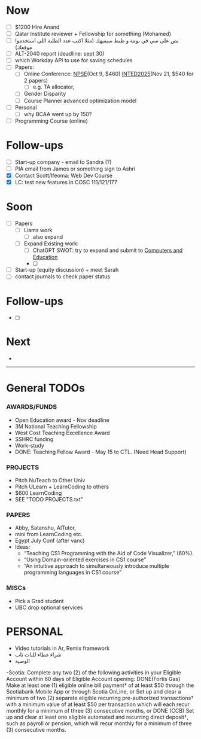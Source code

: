 # Now
- [ ] $1200 Hire Anand  
- [ ] Qatar Institute reviewer + Fellowship for something (Mohamed) 
- [ ] بص على سي في بومة و ظبط سيفيهك (مثلا اكتب عدد الطلبة اللى استخدموا موقعك)
- [ ] ALT-2040 report (deadline: sept 30)
- [ ] which Workday API to use for saving schedules
- [ ] Papers: 
	- [ ] Online Conference: [NPSE](https://conference.pixel-online.net/NPSE/index.php)(Oct 9, $460) [INTED2025](https://iated.org/inted/)(Nov 21, $540 for 2 papers)
		- [ ] e.g. TA allocator, 
	- [ ] Gender Disparity 
	- [ ] Course Planner advanced optimization model
- [ ] Personal
	- [ ] why BCAA went up by 150?
- [ ] Programming Course (online)
# Follow-ups
- [ ] Start-up company - email to Sandra (?)
- [ ] PIA email from James or something sign to Ashri
- [x] Contact Scott/Ifeoma: Web Dev Course
- [x] LC: test new features in COSC 111/121/177
# Soon
- [ ] Papers 
	- [ ] Liams work 
		- [ ] also expand
	- [ ] Expand Existing work:
		- [ ] ChatGPT SWOT: try to expand and submit to [Computers and Education](https://www.scimagojr.com/journalsearch.php?q=17645&tip=sid&clean=0)
		- [ ] 
- [ ] Start-up (equity discussion) + meet Sarah
- [ ] contact journals to check paper status

# Follow-ups
- [ ] 
# Next
- 
***
# General TODOs

### AWARDS/FUNDS
- Open Education award - Nov deadline 
- 3M National Teaching Fellowship
- West Cost Teaching Excellence Award
- SSHRC funding
- Work-study
- DONE: Teaching Fellow Award - May 15 to CTL. (Need Head Support) 
### PROJECTS
- Pitch NuTeach to Other Univ
- Pitch ULearn + LearnCoding to others
- $600 LearnCoding 
- SEE "TODO PROJECTS.txt"

### PAPERS
- Abby, Satanshu, AITutor,
- mini from LearnCoding etc.
- Egypt July Conf (after vanc)
- Ideas:
    - “Teaching CS1 Programming with the Aid of Code Visualizer,” (60%).
    - “Using Domain-oriented exercises in CS1 course”
    - “An intuitive approach to simultaneously introduce multiple programming languages in CS1 course”
### MISCs
- Pick a Grad student
- UBC drop optional services

# PERSONAL
* Video tutorials in Ar, Remix framework
* شراء غطاء للباث تاب
* الوصية
 
-Scotia: Complete any two (2) of the following activities in your Eligible Account within 60 days of Eligible Account opening:
DONE(Fortis Gas)    Make at least one (1) eligible online bill payment† of at least $50 through the Scotiabank Mobile App or through Scotia OnLine, or
    Set up and clear a minimum of two (2) separate eligible recurring pre-authorized transactions† with a minimum value of at least $50 per transaction which will each recur monthly for a minimum of three (3) consecutive months, or
DONE (CCB)    Set up and clear at least one eligible automated and recurring direct deposit†, such as payroll or pension, which will recur monthly for a minimum of three (3) consecutive months.

